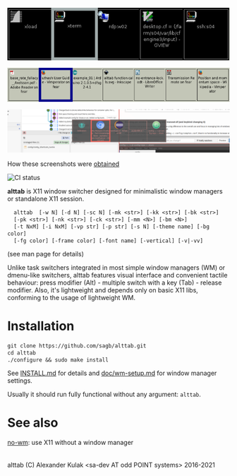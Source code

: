 <!-- This file is solely for github front page.
     For distribution, use doc/README instead. -->
![Default options, raw X11](doc/screenshots/alttab-default-rawx.png?raw=true)

![Low DPI](doc/screenshots/alttab-high.png?raw=true)

![Translucent](doc/screenshots/alttab-jtaala.png?raw=true)

How these screenshots were [obtained](doc/screenshots/screenshots.md)

![CI status](https://github.com/sagb/alttab/actions/workflows/c-cpp.yml/badge.svg)

**alttab** is X11 window switcher designed for minimalistic window managers
or standalone X11 session.
```
  alttab  [-w N] [-d N] [-sc N] [-mk <str>] [-kk <str>] [-bk <str>]
  [-pk <str>] [-nk <str>] [-ck <str>] [-mm <N>] [-bm <N>]
  [-t NxM] [-i NxM] [-vp str] [-p str] [-s N] [-theme name] [-bg color]
  [-fg color] [-frame color] [-font name] [-vertical] [-v|-vv]
```
(see man page for details)
<!-- ronn page has elements invalid for github markdown, don't link to it -->

Unlike task switchers integrated in most simple window managers (WM) or
dmenu-like switchers, alttab features visual interface and convenient
tactile behaviour: press modifier (Alt) - multiple switch with
a key (Tab) - release modifier.
Also, it's lightweight and depends only on basic X11 libs, conforming
to the usage of lightweight WM.

# Installation
```
git clone https://github.com/sagb/alttab.git
cd alttab
./configure && sudo make install
```
See [INSTALL.md](INSTALL.md) for details and [doc/wm-setup.md](doc/wm-setup.md)
for window manager settings.

Usually it should run fully functional without any argument: `alttab`.  

# See also

[no-wm](https://github.com/patrickhaller/no-wm): use X11 without a window manager  
   
   
alttab (C) Alexander Kulak &lt;sa-dev AT odd POINT systems&gt; 2016-2021

